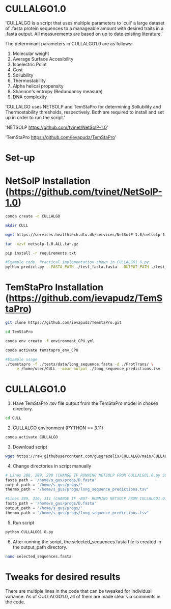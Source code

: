 # CULLALGO1.0
'CULLALGO is a script that uses multiple parameters to 'cull' a large dataset of .fasta protein sequences to a manageable amount with desired traits in a .fasta output. All measurements are based on up to date existing literature.'

The determinant parameters in CULLALGO1.0 are as follows:
1. Molecular weight
2. Average Surface Accesibility
3. Isoelectric Point
4. Cost
5. Sollubility
6. Thermostability
7. Alpha helical propensity
8. Shannon's entropy (Redundancy measure)
9. DNA complexity

'CULLALGO uses NETSOLP and TemStaPro for determining Sollubility and Thermostability thresholds, respectively. Both are required to install and set up in order to run the script.'

'NETSOLP https://github.com/tvinet/NetSolP-1.0'

'TemStaPro https://github.com/ievapudz/TemStaPro'

# Set-up
# NetSolP Installation (https://github.com/tvinet/NetSolP-1.0)
```bash
conda create -n CULLALGO
```
```bash
mkdir CULL
```
```bash
wget https://services.healthtech.dtu.dk/services/NetSolP-1.0/netsolp-1.0.ALL.tar.gz
```
```bash
tar -xzvf netsolp-1.0.ALL.tar.gz
```
```bash
pip install -r requirements.txt
```
```bash
#Example code. Practical implementation shown in CULLALGO1.0.py
python predict.py --FASTA_PATH ./test_fasta.fasta --OUTPUT_PATH ./test_preds.csv --MODEL_TYPE ESM12 --PREDICTION_TYPE S
```
# TemStaPro Installation (https://github.com/ievapudz/TemStaPro)
```bash
git clone https://github.com/ievapudz/TemStaPro.git
```

```bash
cd TemStaPro
```

```bash
conda env create -f environment_CPU.yml
```

```bash
conda activate temstapro_env_CPU
```

```bash
#Example usage
./temstapro -f ./tests/data/long_sequence.fasta -d ./ProtTrans/ \
    -e /home/user/CULL --mean-output ./long_sequence_predictions.tsv
```

# CULLALGO1.0
1. Have TemStaPro .tsv file output from the TemStaPro model in chosen directory. 
```bash
cd CULL
```
2. CULLALGO environment (PYTHON == 3.11)
```bash
conda activate CULLALGO
```
3. Download script
```bash
wget https://raw.githubusercontent.com/gusgrazelis/CULLALGO/main/CULLALGO1.0.py
```
4. Change directories in script manually
```python
# Lines 288, 289, 290 (CHANGE IF RUNNING NETSOLP FROM CULLALGO1.0.py SCRIPT)
fasta_path = '/home/s_gus/progs/D.fasta'
output_path = '/home/s_gus/progs/'
thermo_path = '/home/s_gus/progs/long_sequence_predictions.tsv'

#Lines 309, 310, 311 (CHANGE IF -NOT- RUNNING NETSOLP FROM CULLALGO1.0.py SCRIPT)
fasta_path = '/home/s_gus/progs/D.fasta'
output_path = '/home/s_gus/progs/'    
thermo_path = "/home/s_gus/progs/long_sequence_predictions.tsv"
```
5. Run script
```bash
python CULLALGO1.0.py
```

6. After running the script, the selected_sequences.fasta file is created in the output_path directory.
```bash
nano selected_sequences.fasta
```

# Tweaks for desired results
There are multiple lines in the code that can be tweaked for individual variance. As of CULLALGO1.0, all of them are made clear via comments in the code.
